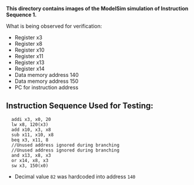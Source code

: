 **This directory contains images of the ModelSim simulation of Instruction Sequence 1.**

What is being observed for verification:
 - Register x3
 - Register x8
 - Register x10
 - Register x11
 - Register x13
 - Register x14
 - Data memory address 140
 - Data memory address 150
 - PC for instruction address

## Instruction Sequence Used for Testing:
``` assembly
  addi x3, x0, 20
  lw x8, 120(x3)
  add x10, x3, x8
  sub x11, x10, x8
  beq x3, x11, 8
  //Unused address ignored during branching
  //Unused address ignored during branching
  and x13, x8, x3
  or x14, x8, x3
  sw x3, 150(x0)
 ```
  - Decimal value `82` was hardcoded into address `140`
  
